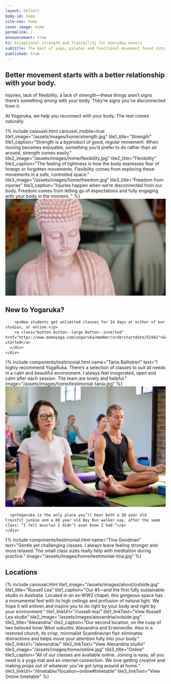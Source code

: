 ```yaml
---
layout: default
body-id: home
site-nav: home
cover-image: home
permalink: /
announcement: true
h1: Exceptional strength and flexibility for everyday movers
subtitle: The best of yoga, pilates and functional movement fused into challenging yet accessible classes. Located in Alexandria, Russell Lea, and online.
published: true
---
```


<div class="Home">
  <section>
    <div class="callout">
      <h2>Better movement starts with a better relationship with your body.</h2>
      <div class="container container--md">
        <p>Injuries, lack of flexibility, a lack of strength—these things aren’t signs there’s something <em>wrong</em> with your body. They’re signs you’ve disconnected from it.</p>
        <p>At Yogaruka, we help you reconnect with your body. The rest comes naturally.</p>
      </div>
    </div>
  </section>

  <section>
    {% include carousel.html carousel_mobile=true tile1_image="/assets/images/home/strength.jpg" tile1_title="Strength" tile1_caption="Strength is a byproduct of good, regular movement. When moving becomes enjoyable, something you’d prefer to do rather than sit around, strength comes easily." tile2_image="/assets/images/home/flexibility.jpg" tile2_title="Flexibility" tile2_caption="The feeling of tightness is how the body expresses fear of foreign or forgotten movements. Flexibility comes from exploring these movements in a safe, controlled space." tile3_image="/assets/images/home/freedom.jpg" tile3_title="Freedom from injuries" tile3_caption="Injuries happen when we’re disconnected from our body. Freedom comes from letting go of expectations and fully engaging with your body in the moment. " %}
  </section>

  <section>
    <div class="Home-banner">
      <img src="/assets/images/home/callout.jpg">
      <div>
        <h2>New to Yogaruka?</h2>

        <p>New students get unlimited classes for 14 days at either of our studios, or online.</p>
        <a class="button button--large button--inverted" href="https://www.momoyoga.com/yogaruka/member/orderstartdate/51942">Get started</a>
      </div>
    </div>
  </section>

  <section>
    {% include components/testimonial.html name="Tania Ballistreri" text="I highly recommend YogaRuka. There’s a selection of classes to suit all needs in a calm and beautiful environment. I always feel invigorated, open and calm after each session. The team are lovely and helpful." image="/assets/images/home/testimonial-tania.jpg" %}
  </section>

  <section>
    <div class="Home-sideBySide">
      <div>
        <img src="/assets/images/home/junkies.jpg">  
      </div>

      <p>Yogaruka is the only place you’ll hear both a 20 year old Crossfit junkie and a 60 year old Bay Run walker say, after the same class: “I felt muscles I didn’t even know I had.”</p>
    </div>
  </section>

  <section>
    {% include components/testimonial.html name="Tina Goodman" text="Gentle yet challenging classes. I always leave feeling stronger and more relaxed. The small class sizes really help with meditation during practice." image="/assets/images/home/testimonial-tina.jpg" %}
  </section>

  <section>
    <h2>Locations</h2>
    {% include carousel.html tile1_image="/assets/images/about/outside.jpg" tile1_title="Russell Lea" tile1_caption="Our #1—and the first fully sustainable studio in Australia. Located in an ex-WW2 chapel, this gorgeous space has a monumental feel with its high ceilings and profusion of natural light. We hope it will enliven and inspire you to do right by your body and right by your environment." tile1_linkUrl="/russell-lea/" tile1_linkText="View Russell Lea studio" tile2_image="/assets/images/alexandria/outside.jpg" tile2_title="Alexandria" tile2_caption="Our second location, on the cusp of two beloved Inner West suburbs: Alexandria and Erskineville. Also in a restored church, its crisp, minimalist Scandinavian flair eliminates distractions and helps move your attention fully into your body." tile2_linkUrl="/alexandria/" tile2_linkText="View Alexandria studio" tile3_image="/assets/images/home/online.jpg" tile3_title="Online" tile3_caption="All of our classes are available online. Joining is easy, all you need is a yoga mat and an internet connection. We love getting creative and making props out of whatever you’ve got lying around at home." tile3_linkUrl="/timetable/?location=online#timetable" tile3_linkText="View Online timetable" %}
  </section>
</div>